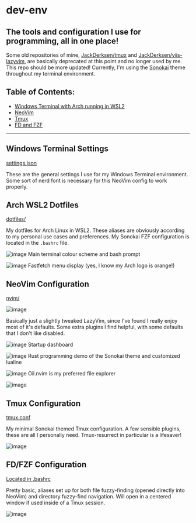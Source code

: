 # dev-env
## The tools and configuration I use for programming, all in one place!

Some old repositories of mine, [JackDerksen/tmux](https://github.com/JackDerksen/tmux) and [JackDerksen/viis-lazyvim](https://github.com/JackDerksen/viis-lazyvim), are basically deprecated at this point and no longer used by me. This repo should be more updated! Currently, I'm using the [Sonokai](https://github.com/sainnhe/sonokai) theme throughout my terminal environment. 

## Table of Contents:
- [Windows Terminal with Arch running in WSL2](#Windows-Terminal-Settings)
- [NeoVim](#NeoVim-Configuration)
- [Tmux](#Tmux-Configuration)
- [FD and FZF](#FD/FZF-Configuration)


---


## Windows Terminal Settings
[settings.json](https://github.com/JackDerksen/dev-env/blob/main/terminal/settings.json)

These are the general settings I use for my Windows Terminal environment. Some sort of nerd font is necessary for this NeoVim config to work properly.


## Arch WSL2 Dotfiles
[dotfiles/](https://github.com/JackDerksen/dev-env/tree/main/dotfiles)

My dotfiles for Arch Linux in WSL2. These aliases are obviously according to my personal use cases and preferences. My Sonokai FZF configuration is located in the `.bashrc` file.

![image](https://github.com/user-attachments/assets/164ca45e-8721-4981-a2ae-15959ef7e8c9)
Main terminal colour scheme and bash prompt

![image](https://github.com/user-attachments/assets/7aa775e7-914e-46db-b164-9525026ebce8)
Fastfetch menu display (yes, I know my Arch logo is orange!)


## NeoVim Configuration
[nvim/](https://github.com/JackDerksen/dev-env/tree/main/nvim)

![image](https://github.com/user-attachments/assets/f0722f22-749c-41fe-a09a-75e16ea95f17)

Basically just a slightly tweaked LazyVim, since I've found I really enjoy most of it's defaults. Some extra plugins I find helpful, with some defaults that I don't like disabled.

![image](https://github.com/user-attachments/assets/3f729d32-1a58-4696-bec8-d744373dfa6b)
Startup dashboard

![image](https://github.com/user-attachments/assets/37024130-dde1-4103-ba7f-ba1d4e97b324)
Rust programming demo of the Sonokai theme and customized lualine

![image](https://github.com/user-attachments/assets/e2455833-fe65-40e2-a504-f949e3ae48ee)
Oil.nvim is my preferred file explorer

![image](https://github.com/user-attachments/assets/4f3ba028-7a03-4111-b196-2d093141d5b1)


## Tmux Configuration
[tmux.conf](https://github.com/JackDerksen/dev-env/tree/main/nvim)

My minimal Sonokai themed Tmux configuration. A few sensible plugins, these are all I personally need. Tmux-resurrect in particular is a lifesaver!

![image](https://github.com/user-attachments/assets/34add692-d939-4b23-80f7-edeceee81679)


## FD/FZF Configuration
[Located in .bashrc](https://github.com/JackDerksen/dev-env/blob/main/dotfiles/.bashrc)

Pretty basic, aliases set up for both file fuzzy-finding (opened directly into NeoVim) and directory fuzzy-find navigation. Will open in a centered window if used inside of a Tmux session.

![image](https://github.com/user-attachments/assets/2c74d0d0-8262-4150-8b61-34f171fbc45a)


